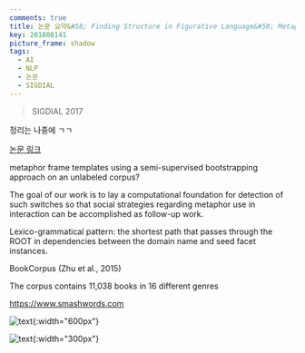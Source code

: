 ```yaml
---
comments: true
title: 논문 요약&#58; Finding Structure in Figurative Language&#58; Metaphor Detection with Topic-based Frames
key: 201808141
picture_frame: shadow
tags:
  - AI
  - NLP
  - 논문
  - SIGDIAL
---
```


> SIGDIAL 2017

정리는 나중에 ㄱㄱ

<!--more-->

[논문 링크](http://www.aclweb.org/anthology/W17-5538)

metaphor frame templates using a semi-supervised bootstrapping approach on an unlabeled corpus?

The goal of our work is to lay a computational foundation for detection of such switches
so that social strategies regarding metaphor use in interaction can be accomplished as follow-up work.

Lexico-grammatical pattern: the shortest path that passes through the ROOT in dependencies between the domain name and seed facet instances.

BookCorpus (Zhu et al., 2015)

The corpus contains 11,038 books in 16 different genres

https://www.smashwords.com

![text](https://raw.githubusercontent.com/q0115643/my_blog/master/assets/images/paper-summary/Jang-SIGDIAL2017/1.png){:width="600px"}

![text](https://raw.githubusercontent.com/q0115643/my_blog/master/assets/images/paper-summary/Jang-SIGDIAL2017/2.png){:width="300px"}











